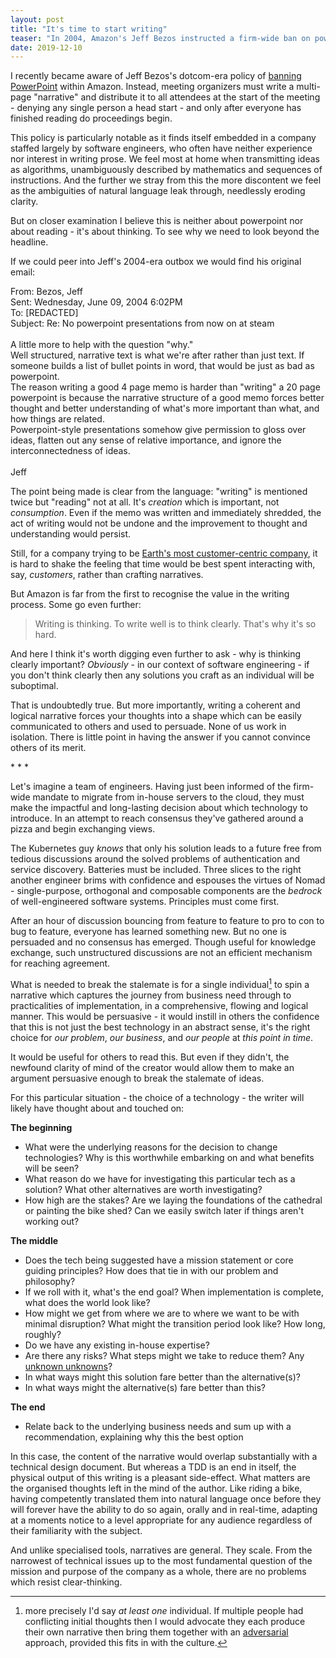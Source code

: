 ```yaml
---
layout: post
title: "It's time to start writing"
teaser: "In 2004, Amazon's Jeff Bezos instructed a firm-wide ban on powerpoint. Starting from there, I explore how software engineers can use writing to increase their effectiveness."
date: 2019-12-10
---
```

 
I recently became aware of Jeff Bezos's dotcom-era policy of [banning PowerPoint](https://web.archive.org/web/20150730231457/https://blog.hirevue.com/sales/what-i-learned-from-jeff-bezos-about-sales-management) within Amazon. Instead, meeting organizers must write a multi-page "narrative" and distribute it to all attendees at the start of the meeting - denying any single person a head start - and only after everyone has finished reading do proceedings begin.

This policy is particularly notable as it finds itself embedded in a company staffed largely by software engineers, who often have neither experience nor interest in writing prose. We feel most at home when transmitting ideas as algorithms, unambiguously described by mathematics and sequences of instructions. And the further we stray from this the more discontent we feel as the ambiguities of natural language leak through, needlessly eroding clarity.

But on closer examination I believe this is neither about powerpoint nor about reading - it's about thinking. To see why we need to look beyond the headline.

If we could peer into Jeff's 2004-era outbox we would find his original email:

<div class="emailquote">
From: Bezos, Jeff <br />
Sent: Wednesday, June 09, 2004 6:02PM <br />
To: [REDACTED] <br />
Subject: Re: No powerpoint presentations from now on at steam <br />
<br />
A little more to help with the question "why." <br />
Well structured, narrative text is what we're after rather than just text. If someone builds a list of bullet points in word, that would be just as bad as powerpoint. <br />
The reason writing a good 4 page memo is harder than "writing" a 20 page powerpoint is because the narrative structure of a good memo forces better thought and better understanding of what's more important than what, and how things are related. <br />
Powerpoint-style presentations somehow give permission to gloss over ideas, flatten out any sense of relative importance, and ignore the interconnectedness of ideas. <br />
<br />
Jeff
</div>

The point being made is clear from the language: "writing" is mentioned twice but "reading" not at all. It's  *creation* which is important, not *consumption*. Even if the memo was written and immediately shredded, the act of writing would not be undone and the improvement to thought and understanding would persist.

Still, for a company trying to be [Earth's most customer-centric company](https://www.amazon.jobs/en/working/working-amazon), it is hard to shake the feeling that time would be best spent interacting with, say, *customers*, rather than crafting narratives.

But Amazon is far from the first to recognise the value in the writing process. Some go even further:

<blockquote cite="David McCullough">Writing is thinking. To write well is to think clearly. That's why it's so hard.</blockquote>

And here I think it's worth digging even further to ask - why is thinking clearly important? *Obviously* - in our context of software engineering - if you don't think clearly then any solutions you craft as an individual will be suboptimal. 

That is undoubtedly true. But more importantly, writing a coherent and logical narrative forces your thoughts into a shape which can be easily communicated to others and used to persuade. None of us work in isolation. There is little point in having the answer if you cannot convince others of its merit.

<div class="centered">* * *</div> 

Let's imagine a team of engineers. Having just been informed of the firm-wide mandate to migrate from in-house servers to the cloud, they must make the impactful and long-lasting decision about which technology to introduce. In an attempt to reach consensus they've gathered around a pizza and begin exchanging views.

The Kubernetes guy *knows* that only his solution leads to a future free from tedious discussions around the solved problems of authentication and service discovery. Batteries must be included. Three slices to the right another engineer brims with confidence and espouses the virtues of Nomad - single-purpose, orthogonal and composable components are the *bedrock* of well-engineered software systems. Principles must come first.

After an hour of discussion bouncing from feature to feature to pro to con to bug to feature, everyone has learned something new. But no one is persuaded and no consensus has emerged. Though useful for knowledge exchange, such unstructured discussions are not an efficient mechanism for reaching agreement.

What is needed to break the stalemate is for a single individual[^1] to spin a narrative which captures the journey from business need through to practicalities of implementation, in a comprehensive, flowing and logical manner. This would be persuasive - it would instill in others the confidence that this is not just the best technology in an abstract sense, it's the right choice for *our problem*, *our business*, and *our people* at *this point in time*.

It would be useful for others to read this. But even if they didn't, the newfound clarity of mind of the creator would allow them to make an argument persuasive enough to break the stalemate of ideas.

[^1]: more precisely I'd say *at least one* individual. If multiple people had conflicting initial thoughts then I would advocate they each produce their own narrative then bring them together with an [adversarial](https://en.wikipedia.org/wiki/Adversarial_process) approach, provided this fits in with the culture.

For this particular situation - the choice of a technology - the writer will likely have thought about and touched on:   

**The beginning** 

- What were the underlying reasons for the decision to change technologies? Why is this worthwhile embarking on and what benefits will be seen?
- What reason do we have for investigating this particular tech as a solution? What other alternatives are worth investigating? 
- How high are the stakes? Are we laying the foundations of the cathedral or painting the bike shed? Can we easily switch later if things aren't working out? 
  
**The middle** 

- Does the tech being suggested have a mission statement or core guiding principles? How does that tie in with our problem and philosophy? 
- If we roll with it, what's the end goal? When implementation is complete, what does the world look like? 
- How might we get from where we are to where we want to be with minimal disruption? What might the transition period look like? How long, roughly? 
- Do we have any existing in-house expertise?
- Are there any risks? What steps might we take to reduce them? Any [unknown unknowns](https://en.wikipedia.org/wiki/There_are_known_knowns)?
- In what ways might this solution fare better than the alternative(s)? 
- In what ways might the alternative(s) fare better than this? 

**The end** 
- Relate back to the underlying business needs and sum up with a recommendation, explaining why this the best option

In this case, the content of the narrative would overlap substantially with a technical design document. But whereas a TDD is an end in itself, the physical output of this writing is a pleasant side-effect. What matters are the organised thoughts left in the mind of the author. Like riding a bike, having competently translated them into natural language once before they will forever have the ability to do so again, orally and in real-time, adapting at a moments notice to a level appropriate for any audience regardless of their familiarity with the subject.

And unlike specialised tools, narratives are general. They scale. From the narrowest of technical issues up to the most fundamental question of the mission and purpose of the company as a whole, there are no problems which resist clear-thinking.

<!--
<div class="centered">* * *</div> 

On reflection I find it slighly amusing that what I intended on being a brief introductory blog post has ended up as a slightly rambling justification as to why *if no one reads anything I write well it doesn't matter anyway*. I feel like my fragile ego owes me an apology for taking up so much screen space.
-->